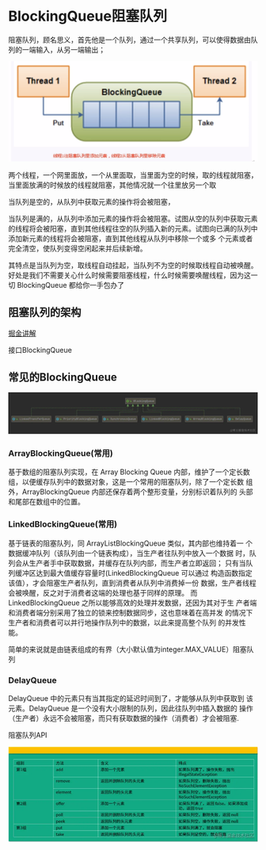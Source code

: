 # BlockingQueue阻塞队列

阻塞队列，顾名思义，首先他是一个队列，通过一个共享队列，可以使得数据由队列的一端输入，从另一端输出；

![image-20220318094328563](7.BlockingQueue阻塞队列.assets/image-20220318094328563-7567810.png)

两个线程，一个网里面放，一个从里面取，当里面为空的时候，取的线程就阻塞，当里面放满的时候放的线程就阻塞，其他情况就一个往里放另一个取

当队列是空的，从队列中获取元素的操作将会被阻塞，

当队列是满的，从队列中添加元素的操作将会被阻塞。试图从空的队列中获取元素的线程将会被阳塞，直到其他线程往空的队列插入新的元素。试图向已满的队列中添加新元素的线程将会被阻塞，直到其他线程从队列中移除一个或多 个元素或者完全清空，使队列变得空闲起来并后续新增。

其特点是当队列为空，取线程自动挂起，当队列不为空的时候取线程自动被唤醒。好处是我们不需要关心什么时候需要阻塞线程，什么时候需要唤醒线程，因为这一切 BlockingQueue 都给你一手包办了

## 阻塞队列的架构

<a href="https://juejin.cn/post/7064028916096172039">掘金讲解</a>

接口BlockingQueue<E> 

## 常见的BlockingQueue

![image-20220212112724676](7.BlockingQueue阻塞队列.assets/e0e8b152ac894d59b0a91bec4ae2480f~tplv-k3u1fbpfcp-zoom-in-crop-mark:2282:0:0:0.awebp)

### ArrayBlockingQueue(常用)

基于数组的阻塞队列实现，在 Array Blocking Queue 内部，维护了一个定长数组，以便缓存队列中的数据对象，这是一个常用的阻塞队列，除了一个定长数 组外，ArrayBlockingQueue 内部还保存着两个整形变量，分别标识着队列的 头部和尾部在数组中的位置。

### LinkedBlockingQueue(常用)

基于链表的阻塞队列，同 ArrayListBlockingQueue 类似，其内部也维持着一 个数据缓冲队列（该队列由一个链表构成），当生产者往队列中放入一个数据 时，队列会从生产者手中获取数据，并缓存在队列内部，而生产者立即返回； 只有当队列缓冲区达到最大值缓存容量时(LinkedBlockingQueue 可以通过 构造函数指定该值），才会阻塞生产者队列，直到消费者从队列中消费掉一份 数据，生产者线程会被唤醒，反之对于消费者这端的处理也基于同样的原理。 而 LinkedBlockingQueue 之所以能够高效的处理并发数据，还因为其对于生 产者端和消费者端分别采用了独立的锁来控制数据同步，这也意味着在高并发 的情况下生产者和消费者可以并行地操作队列中的数据，以此来提高整个队列 的并发性能。

简单的来说就是由链表组成的有界（大小默认值为integer.MAX_VALUE）阻塞队列

### DelayQueue

DelayQueue 中的元素只有当其指定的延迟时间到了，才能够从队列中获取到 该元素。DelayQueue 是一个没有大小限制的队列，因此往队列中插入数据的 操作（生产者）永远不会被阻塞，而只有获取数据的操作（消费者）才会被阻塞.



阻塞队列API

![image-20220212114707947](7.BlockingQueue阻塞队列.assets/0ab8af82026847d4bae98cb029398bc7~tplv-k3u1fbpfcp-zoom-in-crop-mark:2282:0:0:0.awebp)



